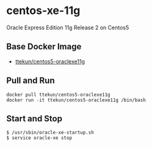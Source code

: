 # centos-xe-11g
Oracle Express Edition 11g Release 2 on Centos5

## Base Docker Image
- [ttekun/centos5-oraclexe11g](https://hub.docker.com/r/ttekun/centos5-oraclexe11g)

## Pull and Run

```
docker pull ttekun/centos5-oraclexe11g
docker run -it ttekun/centos5-oraclexe11g /bin/bash
```

## Start and Stop

```
$ /usr/sbin/oracle-xe-startup.sh
$ service oracle-xe stop
```
